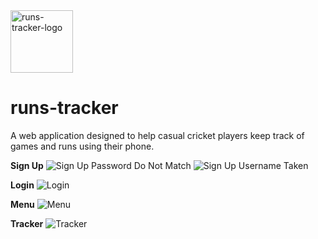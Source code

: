 <img src="https://i.imgur.com/pCUSqKh.png" alt="runs-tracker-logo" width="100"/>

# runs-tracker

A web application designed to help casual cricket players keep track of games and runs using their phone.

**Sign Up**
![Sign Up Password Do Not Match](https://i.imgur.com/wx6naur.jpg)
![Sign Up Username Taken](https://i.imgur.com/8tisats.jpg)

**Login**
![Login](https://i.imgur.com/msoiwdh.jpg)

**Menu**
![Menu](https://i.imgur.com/DrKM97w.jpg)

**Tracker**
![Tracker](https://i.imgur.com/4y4Z0yA.jpg)


